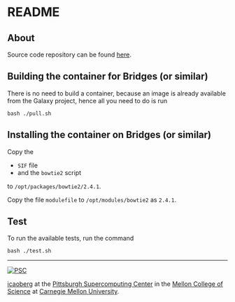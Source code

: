 # README

## About
Source code repository can be found [here](https://github.com/BenLangmead/bowtie2).

## Building the container for Bridges (or similar)
There is no need to build a container, because an image is already available from the Galaxy project, hence all you need to do is run

```
bash ./pull.sh
```

## Installing the container on Bridges (or similar)
Copy the

* `SIF` file
* and the `bowtie2` script

to `/opt/packages/bowtie2/2.4.1`.

Copy the file `modulefile` to `/opt/modules/bowtie2` as `2.4.1`.

## Test
To run the available tests, run the command

```
bash ./test.sh
```

---
[![PSC](http://www.andrew.cmu.edu/user/icaoberg/images/logos/psc.png)](http://www.psc.edu)

[icaoberg](http://www.andrew.cmu.edu/~icaoberg) at the [Pittsburgh Supercomputing Center](http://www.psc.edu) in the [Mellon College of Science](https://www.cmu.edu/mcs/) at [Carnegie Mellon University](http://www.cmu.edu).
